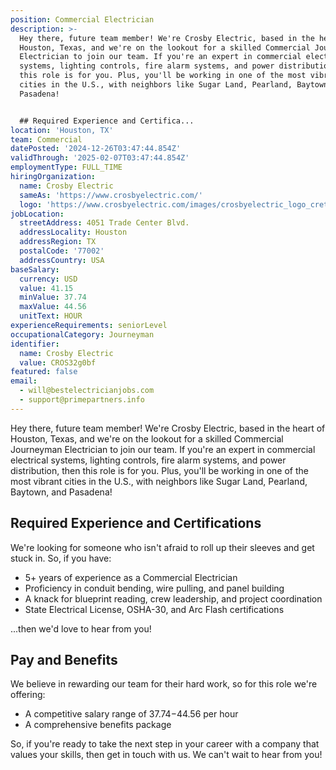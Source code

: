 ```yaml
---
position: Commercial Electrician
description: >-
  Hey there, future team member! We're Crosby Electric, based in the heart of
  Houston, Texas, and we're on the lookout for a skilled Commercial Journeyman
  Electrician to join our team. If you're an expert in commercial electrical
  systems, lighting controls, fire alarm systems, and power distribution, then
  this role is for you. Plus, you'll be working in one of the most vibrant
  cities in the U.S., with neighbors like Sugar Land, Pearland, Baytown, and
  Pasadena!


  ## Required Experience and Certifica...
location: 'Houston, TX'
team: Commercial
datePosted: '2024-12-26T03:47:44.854Z'
validThrough: '2025-02-07T03:47:44.854Z'
employmentType: FULL_TIME
hiringOrganization:
  name: Crosby Electric
  sameAs: 'https://www.crosbyelectric.com/'
  logo: 'https://www.crosbyelectric.com/images/crosbyelectric_logo_crete.png'
jobLocation:
  streetAddress: 4051 Trade Center Blvd.
  addressLocality: Houston
  addressRegion: TX
  postalCode: '77002'
  addressCountry: USA
baseSalary:
  currency: USD
  value: 41.15
  minValue: 37.74
  maxValue: 44.56
  unitText: HOUR
experienceRequirements: seniorLevel
occupationalCategory: Journeyman
identifier:
  name: Crosby Electric
  value: CROS32g0bf
featured: false
email:
  - will@bestelectricianjobs.com
  - support@primepartners.info
---
```




Hey there, future team member! We're Crosby Electric, based in the heart of Houston, Texas, and we're on the lookout for a skilled Commercial Journeyman Electrician to join our team. If you're an expert in commercial electrical systems, lighting controls, fire alarm systems, and power distribution, then this role is for you. Plus, you'll be working in one of the most vibrant cities in the U.S., with neighbors like Sugar Land, Pearland, Baytown, and Pasadena!

## Required Experience and Certifications

We're looking for someone who isn't afraid to roll up their sleeves and get stuck in. So, if you have:

- 5+ years of experience as a Commercial Electrician
- Proficiency in conduit bending, wire pulling, and panel building
- A knack for blueprint reading, crew leadership, and project coordination
- State Electrical License, OSHA-30, and Arc Flash certifications

...then we'd love to hear from you!

## Pay and Benefits

We believe in rewarding our team for their hard work, so for this role we're offering:

- A competitive salary range of $37.74-$44.56 per hour
- A comprehensive benefits package

So, if you're ready to take the next step in your career with a company that values your skills, then get in touch with us. We can't wait to hear from you!
